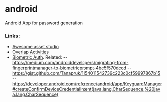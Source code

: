 # android
Android App for password generation

### Links:
- [Awesome asset studio](https://romannurik.github.io/AndroidAssetStudio/icons-launcher.html#foreground.type=image&foreground.space.trim=1&foreground.space.pad=0&foreColor=rgba(96%2C%20125%2C%20139%2C%200)&backColor=rgb(30%2C%2080%2C%2032)&crop=0&backgroundShape=circle&effects=elevate&name=ic_launcher_round)
- [Overlap Activities](https://stackoverflow.com/questions/7878235/overlay-an-activity-on-another-activity-or-overlay-a-view-over-another)
- [Biometric Auth](https://developer.android.com/training/sign-in/biometric-auth). Related:
-- https://medium.com/androiddevelopers/migrating-from-fingerprintmanager-to-biometricprompt-4bc5f570dccd
-- https://gist.github.com/Tanapruk/1154011542739c223c0cf59997867b15
-- https://developer.android.com/reference/android/app/KeyguardManager#createConfirmDeviceCredentialIntent(java.lang.CharSequence,%20java.lang.CharSequence)